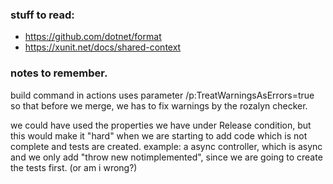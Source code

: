 ### stuff to read:

- https://github.com/dotnet/format
- https://xunit.net/docs/shared-context


### notes to remember.

build command in actions uses parameter /p:TreatWarningsAsErrors=true
so that before we merge, we has to fix warnings by the rozalyn checker.

we could have used the properties we have under Release condition, but this would make it "hard" when we are starting to add code which is not complete and tests are created.
example: a async controller, which is async and we only add "throw new notimplemented", since we are going to create the tests first. (or am i wrong?)
